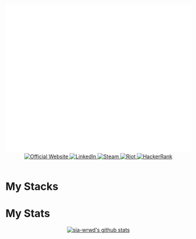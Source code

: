 <div align="center">
    <br>
    <img src="assets/header.svg" width="800" height="400" alt="Header Intro">
    <br>
    <div align="center">
        <a href="https://www.heysia.dev">
            <img src="https://img.shields.io/badge/Official_Website-0078D7?style=for-the-badge&logo=Microsoft-edge&logoColor=white" alt="Official Website">
        </a>
        <a href="https://www.linkedin.com/in/Sia-WRWD/">
            <img src="https://img.shields.io/badge/linkedin-%230077B5.svg?style=for-the-badge&logo=linkedin&logoColor=white" alt="LinkedIn">
        </a>
        <a href="https://steamcommunity.com/id/Sia-WRWD">
            <img src="https://img.shields.io/badge/steam-%23000000.svg?style=for-the-badge&logo=steam&logoColor=white" alt="Steam">
        </a>
        <a href="https://www.riotgames.com/?gamename=Daijin&tagline=%E5%A4%A7%E8%87%A3%E3%81%AE%E7%8C%AB">
            <img src="https://img.shields.io/badge/riotgames-D32936.svg?style=for-the-badge&logo=riotgames&logoColor=white" alt="Riot">
        </a>
        <a href="https://www.hackerrank.com/profile/cheezhensia24">
            <img src="https://img.shields.io/badge/-Hackerrank-2EC866?style=for-the-badge&logo=HackerRank&logoColor=white" alt="HackerRank">
        </a>
    </div>
    <br>
    <h1 align="left">My Stacks</h1>
    <h1 align="left">My Stats</h1>
    <p align="center">
        <a href="https://github.com/sia-wrwd">
            <img src="https://github-readme-stats.vercel.app/api?username=sia-wrwd&hide_border=true&show_icons=true" alt="sia-wrwd's github stats">
        </a>
    </p>
</div>
